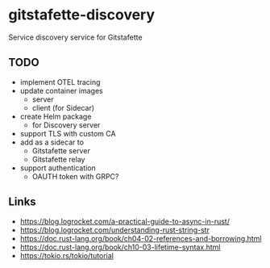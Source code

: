 # gitstafette-discovery

Service discovery service for Gitstafette

## TODO

* implement OTEL tracing
* update container images
  * server
  * client (for Sidecar)
* create Helm package
  * for Discovery server
* support TLS with custom CA
* add as a sidecar to 
  * Gitstafette server
  * Gitstafette relay
* support authentication
  * OAUTH token with GRPC?


## Links

* https://blog.logrocket.com/a-practical-guide-to-async-in-rust/
* https://blog.logrocket.com/understanding-rust-string-str
* https://doc.rust-lang.org/book/ch04-02-references-and-borrowing.html
* https://doc.rust-lang.org/book/ch10-03-lifetime-syntax.html
* https://tokio.rs/tokio/tutorial